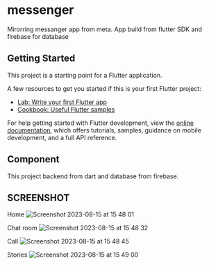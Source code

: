 # messenger

Mirorring messanger app from meta. App build from flutter SDK and firebase for database

## Getting Started

This project is a starting point for a Flutter application.

A few resources to get you started if this is your first Flutter project:

- [Lab: Write your first Flutter app](https://docs.flutter.dev/get-started/codelab)
- [Cookbook: Useful Flutter samples](https://docs.flutter.dev/cookbook)

For help getting started with Flutter development, view the
[online documentation](https://docs.flutter.dev/), which offers tutorials,
samples, guidance on mobile development, and a full API reference.

## Component

This project backend from dart and database from firebase.

## SCREENSHOT

Home
![Screenshot 2023-08-15 at 15 48 01](https://github.com/Irfan234-afif/messangger-app/assets/69462273/9fdc8a44-23ec-409b-bac7-8118df754b74)

Chat room
![Screenshot 2023-08-15 at 15 48 32](https://github.com/Irfan234-afif/messangger-app/assets/69462273/386f1e41-f3aa-4037-bd06-08ff82849694)

Call 
![Screenshot 2023-08-15 at 15 48 45](https://github.com/Irfan234-afif/messangger-app/assets/69462273/095841b5-8e6e-43b9-a832-fe055be1b546)

Stories
![Screenshot 2023-08-15 at 15 49 00](https://github.com/Irfan234-afif/messangger-app/assets/69462273/215359e4-1a48-4b49-8f6e-fa426fff6bf6)
